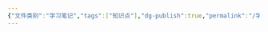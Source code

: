 ```yaml
---
{"文件类别":"学习笔记","tags":["知识点"],"dg-publish":true,"permalink":"/学习笔记studyup/知识点cheese/附期限法律行为/","dgPassFrontmatter":true,"noteIcon":"","created":"2024-09-11T12:02:31.756+08:00","updated":"2024-09-11T12:05:11.686+08:00"}
---
```


